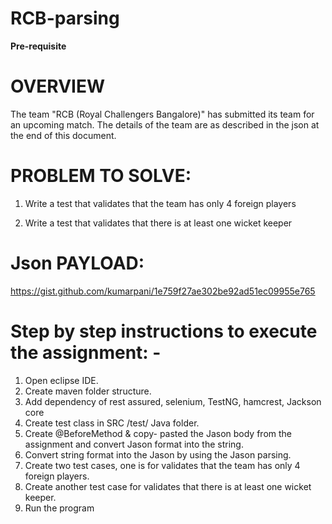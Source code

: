# RCB-parsing
**Pre-requisite**

**OVERVIEW**
======================
The team "RCB (Royal Challengers Bangalore)" has submitted its team for an upcoming match. The details of the team are as described in the json at the end of this document.

**PROBLEM TO SOLVE**:
======================

1. Write a test that validates that the team has only 4 foreign players

2. Write a test that validates that there is at least one wicket keeper


**Json PAYLOAD**:
==================

https://gist.github.com/kumarpani/1e759f27ae302be92ad51ec09955e765


**Step by step instructions to execute the assignment**: -
========================================================

1.	Open eclipse IDE.
2.	Create maven folder structure.
3.	Add dependency of rest assured, selenium, TestNG, hamcrest, Jackson core
4.	Create test class in SRC /test/ Java folder.
5.	Create @BeforeMethod & copy- pasted the Jason body from the assignment and convert Jason format into the string.
6.	Convert string format into the Jason by using the Jason parsing.
7.	Create two test cases, one is for validates that the team has only 4 foreign players.
8.	Create another test case for validates that there is at least one wicket keeper.
9.	Run the program






